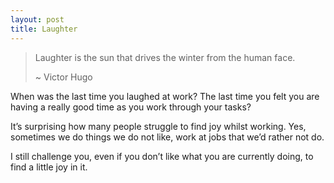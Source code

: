 ```yaml
---
layout: post
title: Laughter
---
```


> Laughter is the sun that drives the winter from the human face.
> 
> ~ Victor Hugo

When was the last time you laughed at work? The last time you felt you are having a really good time as you work through your tasks?

It’s surprising how many people struggle to find joy whilst working. Yes, sometimes we do things we do not like, work at jobs that we’d rather not do.

I still challenge you, even if you don’t like what you are currently doing, to find a little joy in it.
